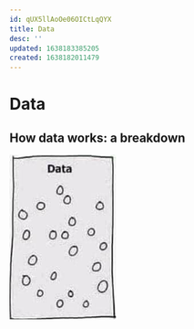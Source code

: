 ```yaml
---
id: qUX5llAoOe06OICtLqQYX
title: Data
desc: ''
updated: 1638183385205
created: 1638182011479
---
```

# Data

## How data works: a breakdown

![](/assets/images/data.png)
